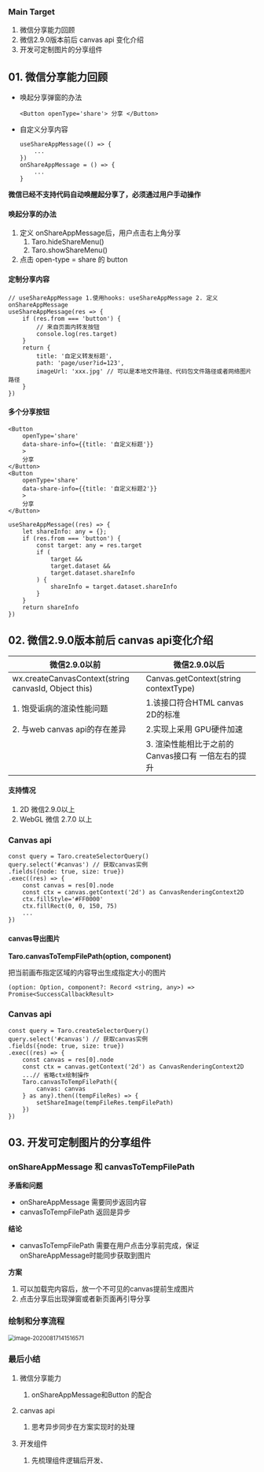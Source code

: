 ### Main Target

1. 微信分享能力回顾
2. 微信2.9.0版本前后 canvas api 变化介绍
3. 开发可定制图片的分享组件



## 01. 微信分享能力回顾

+ 唤起分享弹窗的办法

  ```tsx
  <Button openType='share'> 分享 </Button>
  ```

  

+ 自定义分享内容

  ```tsx
  useShareAppMessage(() => {
      ...
  })
  onShareAppMessage = () => {
      ...
  }
  ```



**微信已经不支持代码自动唤醒起分享了，必须通过用户手动操作**

#### 唤起分享的办法

1. 定义 onShareAppMessage后，用户点击右上角分享
   1. Taro.hideShareMenu()
   2. Taro.showShareMenu()
2. 点击 open-type = share 的 button



#### 定制分享内容

```tsx
// useShareAppMessage 1.使用hooks: useShareAppMessage 2. 定义onShareAppMessage
useShareAppMessage(res => {
    if (res.from === 'button') {
        // 来自页面内转发按钮
        console.log(res.target)
    }
    return {
        title: '自定义转发标题'，
        path: 'page/user?id=123',
        imageUrl: 'xxx.jpg' // 可以是本地文件路径、代码包文件路径或者网络图片路径
    }
})
```



#### 多个分享按钮

```tsx
<Button 
    openType='share'
    data-share-info={{title: '自定义标题'}}
    >
	分享
</Button>
<Button 
    openType='share'
    data-share-info={{title: '自定义标题2'}}
    >
	分享
</Button>
```

```tsx
useShareAppMessage((res) => {
    let shareInfo: any = {};
    if (res.from === 'button') {
        const target: any = res.target
        if (
        	target &&
            target.dataset &&
            target.dataset.shareInfo
        ) {
            shareInfo = target.dataset.shareInfo
        }
    }
    return shareInfo
})
```



## 02. 微信2.9.0版本前后 canvas api变化介绍

| 微信2.9.0以前                                        | 微信2.9.0以后                                       |
| ---------------------------------------------------- | --------------------------------------------------- |
| wx.createCanvasContext(string canvasId, Object this) | Canvas.getContext(string contextType)               |
| 1. 饱受诟病的渲染性能问题                            | 1.该接口符合HTML canvas 2D的标准                    |
| 2. 与web canvas api的存在差异                        | 2.实现上采用 GPU硬件加速                            |
|                                                      | 3. 渲染性能相比于之前的 Canvas接口有 一倍左右的提升 |

#### 支持情况

1. 2D  微信2.9.0以上
2.  WebGL 微信 2.7.0 以上



### Canvas api

```tsx
const query = Taro.createSelectorQuery()
query.select('#canvas') // 获取canvas实例
.fields({node: true, size: true})
.exec((res) => {
    const canvas = res[0].node
    const ctx = canvas.getContext('2d') as CanvasRenderingContext2D
    ctx.fillStyle='#FF0000'
    ctx.fillRect(0, 0, 150, 75)
    ...
})
```



#### canvas导出图片

**Taro.canvasToTempFilePath(option, component)**

把当前画布指定区域的内容导出生成指定大小的图片

```tsx
(option: Option, component?: Record <string, any>) => Promise<SuccessCallbackResult>
```

### Canvas api

```tsx
const query = Taro.createSelectorQuery()
query.select('#canvas') // 获取canvas实例
.fields({node: true, size: true})
.exec((res) => {
    const canvas = res[0].node
    const ctx = canvas.getContext('2d') as CanvasRenderingContext2D
    ...// 省略ctx绘制操作
    Taro.canvasToTempFilePath({
        canvas: canvas
    } as any).then((tempFileRes) => {
        setShareImage(tempFileRes.tempFilePath)
    })
})
```



## 03. 开发可定制图片的分享组件

### onShareAppMessage 和 canvasToTempFilePath

**矛盾和问题**

+ onShareAppMessage 需要同步返回内容
+ canvasToTempFilePath 返回是异步

**结论**

+ canvasToTempFilePath 需要在用户点击分享前完成，保证 onShareAppMessage时能同步获取到图片

**方案**

1. 可以加载完内容后，放一个不可见的canvas提前生成图片
2. 点击分享后出现弹窗或者新页面再引导分享



### 绘制和分享流程

<img src="C:\Users\Admin\AppData\Roaming\Typora\typora-user-images\image-20200817141516571.png" alt="image-20200817141516571" style="zoom:80%;" />



### 最后小结

1. 微信分享能力

   1. onShareAppMessage和Button 的配合

2. canvas api

   1. 思考异步同步在方案实现时的处理

3. 开发组件

   1. 先梳理组件逻辑后开发、

   

   

   

   